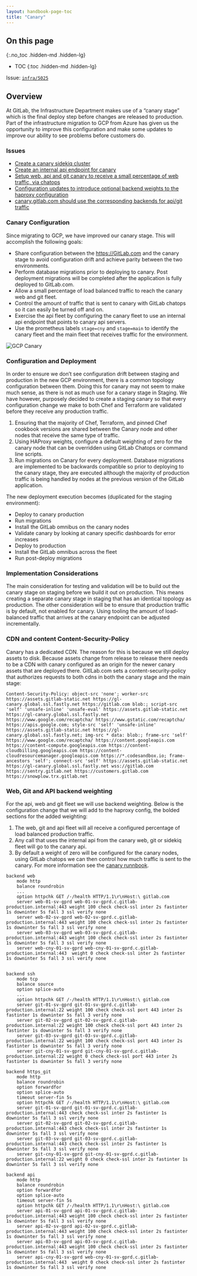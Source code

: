 ```yaml
---
layout: handbook-page-toc
title: "Canary"
---
```


## On this page
{:.no_toc .hidden-md .hidden-lg}

- TOC
{:toc .hidden-md .hidden-lg}

Issue: [`infra/5025`](https://gitlab.com/gitlab-com/gl-infra/infrastructure/issues/5025)

## Overview

At GitLab, the Infrastructure Department makes use of a “canary stage” which is the final deploy step before changes are released to production. Part of the infrastructure migration to GCP from Azure has given us the opportunity to improve this configuration and make some updates to improve our ability to see problems before customers do.


### Issues

* [Create a canary sidekiq cluster](https://gitlab.com/gitlab-com/gl-infra/infrastructure/issues/5137)
* [Create an internal api endpoint for canary](https://gitlab.com/gitlab-com/gl-infra/infrastructure/issues/5136)
* [Setup web, api and git canary to receive a small percentage of web traffic, via chatops](https://gitlab.com/gitlab-com/gl-infra/infrastructure/issues/5135)
* [Configuration updates to introduce optional backend weights to the haproxy configuration](https://gitlab.com/gitlab-com/gl-infra/infrastructure/issues/5134)
* [canary.gitlab.com should use the corresponding backends for api/git traffic](https://gitlab.com/gitlab-com/gl-infra/infrastructure/issues/5232)

### Canary Configuration

Since migrating to GCP, we have improved our canary stage. This will accomplish the following goals:

* Share configuration between the https://GitLab.com and the canary stage to avoid configuration drift and achieve parity between the two environments.
* Perform database migrations prior to deploying to canary. Post deployment migrations will be completed after the application is fully deployed to GitLab.com.
* Allow a small percentage of load balanced traffic to reach the canary web and git fleet.
* Control the amount of traffic that is sent to canary with GitLab chatops so it can easily be turned off and on.
* Exercise the api fleet by configuring the canary fleet to use an internal api endpoint that points to canary api servers.
* Use the prometheus labels `stage=cny` and `stage=main` to identify the canary fleet and the main fleet that receives traffic for the environment.

![GCP Canary](img/gcp-canary.png)

### Configuration and Deployment

In order to ensure we don’t see configuration drift between staging and production in the new GCP environment, there is a common topology configuration between them. Doing this for canary may not seem to make much sense, as there is not as much use for a canary stage in Staging. We have however, purposely decided to create a staging canary so that every configuration change we make to both Chef and Terraform are validated before they receive any production traffic. 

1. Ensuring that the majority of Chef, Terraform, and pinned Chef cookbook versions are shared between the Canary node and other nodes that receive the same type of traffic.
1. Using HAProxy weights, configure a default weighting of zero for the canary node that can be overridden using GitLab Chatops or command line scripts.
1. Run migrations on Canary for every deployment. Database migrations are implemented to be backwards compatible so prior to deploying to the canary stage, they are executed although the majority of production traffic is being handled by nodes at the previous version of the GitLab application.


The new deployment execution becomes (duplicated for the staging environment):

* Deploy to canary production
* Run migrations
* Install the GitLab omnibus on the canary nodes
* Validate canary by looking at canary specific dashboards for error increases
* Deploy to production
* Install the GitLab omnibus across the fleet
* Run post-deploy migrations


### Implementation Considerations

The main consideration for testing and validation will be to build out the canary stage on staging before we build it out on production. This means creating a separate canary stage in staging that has an identical topology as production. The other consideration will be to ensure that production traffic is by default, not enabled for canary. Using tooling the amount of load-balanced traffic that arrives at the canary endpoint can be adjusted incrementally.

### CDN and content Content-Security-Policy

Canary has a dedicated CDN. The reason for this is because we still deploy assets to disk. Because assets change from release to release there needs to be a CDN with canary configured as an origin for the newer canary assets that are deployed there.
GitlLab.com sets a content-security-policy that authorizes requests to both cdns in both the canary stage and the main stage:

```
Content-Security-Policy: object-src 'none'; worker-src https://assets.gitlab-static.net https://gl-canary.global.ssl.fastly.net https://gitlab.com blob:; script-src 'self' 'unsafe-inline' 'unsafe-eval' https://assets.gitlab-static.net https://gl-canary.global.ssl.fastly.net https://www.google.com/recaptcha/ https://www.gstatic.com/recaptcha/ https://apis.google.com; style-src 'self' 'unsafe-inline' https://assets.gitlab-static.net https://gl-canary.global.ssl.fastly.net; img-src * data: blob:; frame-src 'self' https://www.google.com/recaptcha/ https://content.googleapis.com https://content-compute.googleapis.com https://content-cloudbilling.googleapis.com https://content-cloudresourcemanager.googleapis.com https://*.codesandbox.io; frame-ancestors 'self'; connect-src 'self' https://assets.gitlab-static.net https://gl-canary.global.ssl.fastly.net wss://gitlab.com https://sentry.gitlab.net https://customers.gitlab.com https://snowplow.trx.gitlab.net
```

### Web, Git and API backend weighting

For the api, web and git fleet we will use backend weighting.  Below is the configuration change that we will add to the haproxy config, the bolded sections for the added weighting:

1. The web, git and api fleet will all receive a configured percentage of load balanced production traffic.
1. Any call that uses the internal api from the canary web, git or sidekiq fleet will go to the canary api.
1. By default a weight of zero will be configured for the canary nodes, using GitLab chatops we can then control how much traffic is sent to the canary. For more information see the [canary runnbook](https://gitlab.com/gitlab-com/runbooks/blob/master/howto/canary.md).


```
backend web
    mode http
    balance roundrobin
    ...
    option httpchk GET /-/health HTTP/1.1\r\nHost:\ gitlab.com
    server web-01-sv-gprd web-01-sv-gprd.c.gitlab-production.internal:443 weight 100 check check-ssl inter 2s fastinter 1s downinter 5s fall 3 ssl verify none
    server web-02-sv-gprd web-02-sv-gprd.c.gitlab-production.internal:443 weight 100 check check-ssl inter 2s fastinter 1s downinter 5s fall 3 ssl verify none
    server web-03-sv-gprd web-03-sv-gprd.c.gitlab-production.internal:443 weight 100 check check-ssl inter 2s fastinter 1s downinter 5s fall 3 ssl verify none
    server web-cny-01-sv-gprd web-cny-01-sv-gprd.c.gitlab-production.internal:443  weight 0 check check-ssl inter 2s fastinter 1s downinter 5s fall 3 ssl verify none


backend ssh
    mode tcp
    balance source
    option splice-auto
    ...
    option httpchk GET /-/health HTTP/1.1\r\nHost:\ gitlab.com
    server git-01-sv-gprd git-01-sv-gprd.c.gitlab-production.internal:22 weight 100 check check-ssl port 443 inter 2s fastinter 1s downinter 5s fall 3 verify none
    server git-02-sv-gprd git-02-sv-gprd.c.gitlab-production.internal:22 weight 100 check check-ssl port 443 inter 2s fastinter 1s downinter 5s fall 3 verify none
    server git-03-sv-gprd git-03-sv-gprd.c.gitlab-production.internal:22 weight 100 check check-ssl port 443 inter 2s fastinter 1s downinter 5s fall 3 verify none
    server git-cny-01-sv-gprd git-cny-01-sv-gprd.c.gitlab-production.internal:22 weight 0 check check-ssl port 443 inter 2s fastinter 1s downinter 5s fall 3 verify none

backend https_git
    mode http
    balance roundrobin
    option forwardfor
    option splice-auto
    timeout server-fin 5s
    option httpchk GET /-/health HTTP/1.1\r\nHost:\ gitlab.com
    server git-01-sv-gprd git-01-sv-gprd.c.gitlab-production.internal:443 check check-ssl inter 2s fastinter 1s downinter 5s fall 3 ssl verify none
    server git-02-sv-gprd git-02-sv-gprd.c.gitlab-production.internal:443 check check-ssl inter 2s fastinter 1s downinter 5s fall 3 ssl verify none
    server git-03-sv-gprd git-03-sv-gprd.c.gitlab-production.internal:443 check check-ssl inter 2s fastinter 1s downinter 5s fall 3 ssl verify none
    server git-cny-01-sv-gprd git-cny-01-sv-gprd.c.gitlab-production.internal:22 weight 0 check check-ssl inter 2s fastinter 1s downinter 5s fall 3 ssl verify none

backend api
    mode http
    balance roundrobin
    option forwardfor
    option splice-auto
    timeout server-fin 5s
    option httpchk GET /-/health HTTP/1.1\r\nHost:\ gitlab.com
    server api-01-sv-gprd api-01-sv-gprd.c.gitlab-production.internal:443 weight 100 check check-ssl inter 2s fastinter 1s downinter 5s fall 3 ssl verify none
    server api-02-sv-gprd api-02-sv-gprd.c.gitlab-production.internal:443 weight 100 check check-ssl inter 2s fastinter 1s downinter 5s fall 3 ssl verify none
    server api-03-sv-gprd api-03-sv-gprd.c.gitlab-production.internal:443 weight 100 check check-ssl inter 2s fastinter 1s downinter 5s fall 3 ssl verify none
    server api-cny-01-sv-gprd web-cny-01-sv-gprd.c.gitlab-production.internal:443  weight 0 check check-ssl inter 2s fastinter 1s downinter 5s fall 3 ssl verify none



```
